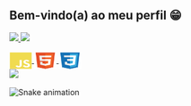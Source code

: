 ## Bem-vindo(a) ao meu perfil 😁

 <div>
   <a href="https://github.com/Riandedeus">
   <img height="180em" src="https://github-readme-stats.vercel.app/api?username=Riandedeus&show_icons=true&theme=tokyonight&include_all_commits=true&count_private=true"/>
   <img height="180em" src="https://github-readme-stats.vercel.app/api/top-langs/?username=Riandedeus&layout=compact&langs_count=6&theme=tokyonight"/>

</div>
<div style="display: inline_block"><br>
  <img align="center" alt="Js" height="30" width="40" src="https://raw.githubusercontent.com/devicons/devicon/master/icons/javascript/javascript-plain.svg">
  <img align="center" alt="HTML" height="30" width="40" src="https://raw.githubusercontent.com/devicons/devicon/master/icons/html5/html5-original.svg">
  <img align="center" alt="CSS" height="30" width="40" src="https://raw.githubusercontent.com/devicons/devicon/master/icons/css3/css3-original.svg">

  </br>
  <a href="https://www.linkedin.com/in/rian-de-deus-francisco" target="_blank"><img src="https://img.shields.io/badge/-LinkedIn-%230077B5?style=for-the-badge&logo=linkedin&logoColor=white" target="_blank"></a> 
 
  ![Snake animation](https://github.com/Riandedeus/Riandedeus/blob/output/github-contribution-grid-snake.svg)

</div>
